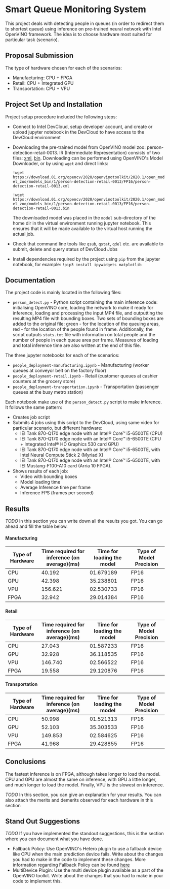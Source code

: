  # Smart Queue Monitoring System
This project deals with detecting people in queues (in order to redirect them to shortest queue) 
using inference on pre-trained neural network with Intel OpenVINO framework. 
The idea is to choose hardware most suited for particular task (scenario). 

## Proposal Submission
The type of hardware chosen for each of the scenarios:
- Manufacturing: CPU + FPGA
- Retail: CPU + Integrated GPU
- Transportation: CPU + VPU

## Project Set Up and Installation
Project setup procedure included the following steps:
* Connect to Intel DevCloud, setup developer account, and create or upload jupyter notebook in the DevCloud 
  to have access to the DevCloud environment
* Downloading the pre-trained model from OpenVINO model zoo: person-detection-retail-0013. 
  IR (Intermediate Representation) consists of two files: 
  [xml](https://download.01.org/opencv/2020/openvinotoolkit/2020.1/open_model_zoo/models_bin/1/person-detection-retail-0013/FP16/person-detection-retail-0013.xml),
  [bin](https://download.01.org/opencv/2020/openvinotoolkit/2020.1/open_model_zoo/models_bin/1/person-detection-retail-0013/FP16/person-detection-retail-0013.bin). 
  Downloading can be performed using OpenVINO's Model Downloader, or by using `wget` and direct links:
  
  `!wget https://download.01.org/opencv/2020/openvinotoolkit/2020.1/open_model_zoo/models_bin/1/person-detection-retail-0013/FP16/person-detection-retail-0013.xml`
  
  `!wget https://download.01.org/opencv/2020/openvinotoolkit/2020.1/open_model_zoo/models_bin/1/person-detection-retail-0013/FP16/person-detection-retail-0013.bin`
  
  The downloaded model was placed in the `model` sub-directory of the home dir in the virtual environment 
  running jupyter notebook. This ensures that it will be made available to the virtual host running the actual job.  
   
* Check that command line tools like `qsub`, `qstat`, `qdel` etc. are available 
  to submit, delete and query status of DevCloud Jobs
* Install dependencies required by the project using `pip` from the jupyter notebook, for example:
  `!pip3 install ipywidgets matplotlib`  

## Documentation
The project code is mainly located in the following files:
* `person_detect.py` - Python script containing the main inference code: 
  initialising OpenVINO core, loading the network to make it ready for inference, 
  loading and processing the input MP4 file, and outputting the resulting MP4 file with bounding boxes.
  Two sets of bounding boxes are added to the original file: green - for the location of the queuing areas, 
  red - for the location of the people found in frame.
  Additionally, the script outputs `stats.txt` file with information on total people and the number of 
  people in each queue area per frame. 
  Measures of loading and total inference time are also written at the end of this file.

The three jupyter notebooks for each of the scenarios:
* `people_deployment-manufacturing.ipynb` - Manufacturing (worker queues at conveyor belt on the factory floor)
* `people_deployment-retail.ipynb` - Retail (customer queues at cashier counters at the grocery store) 
* `people_deployment-transportation.ipynb` - Transportation (passenger queues at the busy metro station)

Each notebook make use of the `person_detect.py` script to make inference. It follows the same pattern:
* Creates job script
* Submits 4 jobs using this script to the DevCloud, using same video for particular scenario, but different hardware: 
  * IEI Tank 870-Q170 edge node with an Intel® Core™ i5-6500TE (CPU)
  * IEI Tank 870-Q170 edge node with an Intel® Core™ i5-6500TE (CPU + Integrated Intel® HD Graphics 530 card GPU)
  * IEI Tank 870-Q170 edge node with an Intel® Core™ i5-6500TE, with Intel Neural Compute Stick 2 (Myriad X)
  * IEI Tank 870-Q170 edge node with an Intel® Core™ i5-6500TE, with IEI Mustang-F100-A10 card (Arria 10 FPGA).
* Shows results of each job:
  * Video with bounding boxes
  * Model loading time 
  * Average Inference time per frame
  * Inference FPS (frames per second)
     
## Results
*TODO* In this section you can write down all the results you got. You can go ahead and fill the table below.

#### Manufacturing

| Type of Hardware | Time required for inference (on average)(ms) | Time for loading the model | Type of Model Precision |
|------------------|----------------------------------------------|----------------------------|-------------------------|
| CPU              |  40.192                                      |  01.679189                 |  FP16                   |
| GPU              |  42.398                                      |  35.238801                 |  FP16                   |
| VPU              |  156.621                                     |  02.530733                 |  FP16                   |
| FPGA             |  32.942                                      |  29.014384                 |  FP16                   |


#### Retail
 
| Type of Hardware | Time required for inference (on average)(ms) | Time for loading the model | Type of Model Precision |
|------------------|----------------------------------------------|----------------------------|-------------------------|
| CPU              |  27.043                                      |  01.587233                 |  FP16                   |
| GPU              |  32.928                                      |  36.118535                 |  FP16                   |
| VPU              |  146.740                                     |  02.566522                 |  FP16                   |
| FPGA             |  19.558                                      |  29.120876                 |  FP16                   |


#### Transportation

| Type of Hardware | Time required for inference (on average)(ms) | Time for loading the model | Type of Model Precision |
|------------------|----------------------------------------------|----------------------------|-------------------------|
| CPU              |  50.998                                      |  01.521313                 |  FP16                   |
| GPU              |  52.103                                      |  35.303533                 |  FP16                   |
| VPU              |  149.853                                     |  02.584625                 |  FP16                   |
| FPGA             |  41.968                                      |  29.428855                 |  FP16                   |


## Conclusions
The fastest inference is on FPGA, although takes longer to load the model.
CPU and GPU are almost the same on inference, with GPU a little longer, and much longer to load the model.
Finally, VPU is the slowest on inference. 

*TODO* In this section, you can give an explanation for your results. 
You can also attach the merits and demerits observed for each hardware in this section

## Stand Out Suggestions
*TODO* If you have implemented the standout suggestions, this is the section where you can document what you have done.
- Fallback Policy: Use OpenVINO's Hetero plugin to use a fallback device like CPU when the main prediction device fails. Write about the changes you had to make in the code to implement these changes. More information regarding Fallback Policy can be found [here](https://docs.openvinotoolkit.org/latest/_docs_IE_DG_supported_plugins_HETERO.html)
- MultiDevice Plugin: Use the multi device plugin available as a part of the OpenVINO toolkit. Write about the changes that you had to make in your code to implement this.
